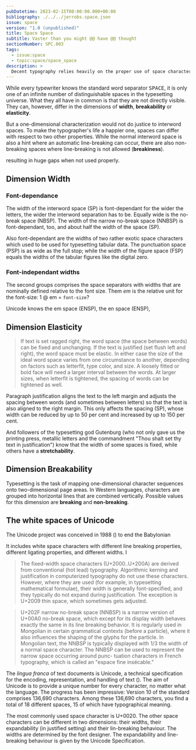 ```yaml
---
pubDatetime: 2023-02-15T00:00:00.000+00:00
bibliography: ./../../jerrobs.space.json
issue: space
version: "1.0 (unpublished)"
title: Space Space
subtitle: Vaster than you might @@ have @@ thought
sectionNumber: SPC.003
tags:
  - issue:space
  - topic:space/space_space
description: >
  Decent typography relies heavily on the proper use of space characters. Neverthess, many type designers simply don't care (or know) to implement the 15 different shades of space. Even worse: The Unicode Consortium and Adobe treat typographic properties of spaces quite differently.
---
```


While every typewriter knows the standard word separator <kbd>SPACE</kbd>, it is only one of an infinite number of distinguishable spaces in the typesetting universe. What they all have in common is that they are not directly visible. They can, however, differ in the dimensions of **width**, **breakability** or **elasticity**.

But a one-dimensional characterization would not do justice to interword spaces. To make the typographer's life a happier one, spaces can differ with respect to two other properties. While the normal interword space is also a hint where an automatic line-breaking can occur, there are also non-breaking spaces where line-breaking is not allowed (**breakiness**).

resulting in huge gaps when not used properly.

## Dimension Width

### Font-dependance

The width of the interword <span class="unicode_name">space (SP)</span> is font-dependant for the wider the letters, the wider the interword separation has to be. Equally wide is the <span class="unicode_name">no-break space (NBSP)</span>. The width of the <span class="unicode_name">narrow no-break space (NNBSP)</span> is font-dependant, too, and about half the width of the <span class="unicode_name">space (SP)</span>.

Also font-dependant are the widths of two rather exotic space characters which used to be used for typesetting tabular data.
The <span class="unicode_name">punctuation space (PSP)</span> is as wide as the <span class="unicode_name">full stop</span>; while the width of the <span class="unicode_name">figure space (FSP)</span> equals the widths of the tabular figures like the <span class="unicode_name">digital zero</span>.

### Font-independant widths

The second groups comprises the space separators with widths that are nominally defined relative to the font size. Them _em_ is the relative unit for the font-size: 1 @ em = `font-size`?

Unicode knows the <span class="unicode_name">em space (ENSP)</span>, the <span class="unicode_name">en space (ENSP)</span>,

## Dimension Elasticity

> If text is set ragged right, the word space (the space between words) can be fixed and unchanging. If the text is justified (set flush left and right), the word space must be elastic. In either case the size of the ideal word space varies from one circumstance to another, depending on factors such as letterfit, type color, and size. A loosely fitted or bold face will need a larger interval between the words. At larger sizes, when letterfit is tightened, the spacing of words can be tightened as well.

  <footer><bib-ref format="full" cite-key="bringhurst__2008__elements" /></footer>

Paragraph justification aligns the text to the left margin and adjusts the spacing between words (and sometimes between letters) so that the text is also aligned to the right margin. This only affects the <span class="unicode_name">spacing (SP)</span>, whose width can be reduced by up to 50 per cent and increased by up to 150 per cent.

And followers of the typesetting god Gutenburg (who not only gave us the printing press, metallic letters and the commandment "Thou shalt set thy text in justification") know that the width of some spaces is fixed, while others have a **stretchability**.

## Dimension Breakability

Typesetting is the task of mapping one-dimensional character sequences onto two-dimensional page areas. In Western languages, characters are grouped into horizontal lines that are combined vertically. Possible values for this dimension are **breaking** and **non-breaking**.

## The white spaces of Unicode

The Unicode project was conceived in 1988 (<bib-ref key-ref="becker__1988__unicode" />) to end the Babylonian

It includes white space characters with different line breaking properties, different ligating properties, and different widths. I

> The fixed-width space characters (U+2000..U+200A) are derived from conventional (hot lead) typography. Algorithmic kerning and justification in computerized typography do not use these characters. However, where they are used (for example, in typesetting mathematical formulae), their width is generally font-specified, and they typically do not expand during justification. The exception is U+2009 thin space, which sometimes gets adjusted.

  <footer><bib-ref format="full" cite-key="unicodeconsortium__2020__unicode"  location="268f"/></footer>

> U+202F narrow no-break space (NNBSP) is a narrow version of U+00A0 no-break space, which except for its display width behaves exactly the same in its line breaking behavior. It is regularly used in Mongolian in certain grammatical contexts (before a particle), where it also influences the shaping of the glyphs for the particle. In Mongolian text, the NNBSP is typically displayed with 1/3 the width of a normal space character. The NNBSP can be used to represent the narrow space occurring around punc- tuation characters in French typography, which is called an "espace fine insécable.”

  <footer><bib-ref format="full" cite-key="unicodeconsortium__2020__unicode"  location="269"/></footer>

The _lingua franca_ of text documents is Unicode, a technical specification for the encoding, representation, and handling of text (<bib-ref cite-key="unicodeconsortium__2020__unicodea" />). The aim of Unicode is to provide a unique number for every character, no matter what the language. The progress has been impressive: Version 10 of the standard comprises 136,690 characters. Among these 136,690 characters, you find a total of 18 different spaces, 15 of which have typographical meaning.

The most commonly used space character is U+0020. The other space characters can be different in two dimensions: their widths, their expandability (in justified setting) and their lin-breaking behaviour. The widths are determined by the font designer. The expandability and line-breaking behaviour is given by the Unicode Specification.

<WhiteSpaceDB />
